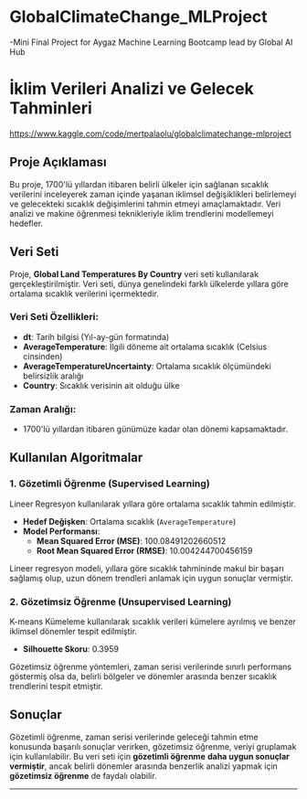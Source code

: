 # GlobalClimateChange_MLProject
-Mini Final Project for Aygaz Machine Learning Bootcamp lead by Global AI Hub

# İklim Verileri Analizi ve Gelecek Tahminleri
https://www.kaggle.com/code/mertpalaolu/globalclimatechange-mlproject
## Proje Açıklaması

Bu proje, 1700'lü yıllardan itibaren belirli ülkeler için sağlanan sıcaklık verilerini inceleyerek zaman içinde yaşanan iklimsel değişiklikleri belirlemeyi ve gelecekteki sıcaklık değişimlerini tahmin etmeyi amaçlamaktadır. Veri analizi ve makine öğrenmesi teknikleriyle iklim trendlerini modellemeyi hedefler.

## Veri Seti

Proje, **Global Land Temperatures By Country** veri seti kullanılarak gerçekleştirilmiştir. Veri seti, dünya genelindeki farklı ülkelerde yıllara göre ortalama sıcaklık verilerini içermektedir.

### Veri Seti Özellikleri:

- **dt**: Tarih bilgisi (Yıl-ay-gün formatında)
- **AverageTemperature**: İlgili döneme ait ortalama sıcaklık (Celsius cinsinden)
- **AverageTemperatureUncertainty**: Ortalama sıcaklık ölçümündeki belirsizlik aralığı
- **Country**: Sıcaklık verisinin ait olduğu ülke

### Zaman Aralığı:

- 1700'lü yıllardan itibaren günümüze kadar olan dönemi kapsamaktadır.

## Kullanılan Algoritmalar

### 1. Gözetimli Öğrenme (Supervised Learning)

Lineer Regresyon kullanılarak yıllara göre ortalama sıcaklık tahmin edilmiştir.

- **Hedef Değişken**: Ortalama sıcaklık (`AverageTemperature`)
- **Model Performansı**:
  - **Mean Squared Error (MSE)**: 100.08491202660512
  - **Root Mean Squared Error (RMSE)**: 10.004244700456159

Lineer regresyon modeli, yıllara göre sıcaklık tahmininde makul bir başarı sağlamış olup, uzun dönem trendleri anlamak için uygun sonuçlar vermiştir.

### 2. Gözetimsiz Öğrenme (Unsupervised Learning)

K-means Kümeleme kullanılarak sıcaklık verileri kümelere ayrılmış ve benzer iklimsel dönemler tespit edilmiştir.

- **Silhouette Skoru**: 0.3959

Gözetimsiz öğrenme yöntemleri, zaman serisi verilerinde sınırlı performans göstermiş olsa da, belirli bölgeler ve dönemler arasında benzer sıcaklık trendlerini tespit etmiştir.

## Sonuçlar

Gözetimli öğrenme, zaman serisi verilerinde geleceği tahmin etme konusunda başarılı sonuçlar verirken, gözetimsiz öğrenme, veriyi gruplamak için kullanılabilir. Bu veri seti için **gözetimli öğrenme** **daha uygun sonuçlar vermiştir**, ancak belirli dönemler arasında benzerlik analizi yapmak için **gözetimsiz öğrenme** de faydalı olabilir.

---


